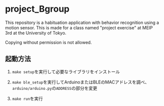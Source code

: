 # project_Bgroup
This repository is a habituation application with behavior recognition using a motion sensor. 
This is made for a class named "project exercise" at MEIP 3rd at the University of Tokyo.

Copying without permission is not allowed.

## 起動方法

1. `make setup`を実行して必要なライブラリをインストール

2. `make ble_setup`を実行してArduinoまたはBLEのMACアドレスを調べ、`arduino/arduino.py`の`ADDRESS`の部分を変更

3. `make run`を実行
